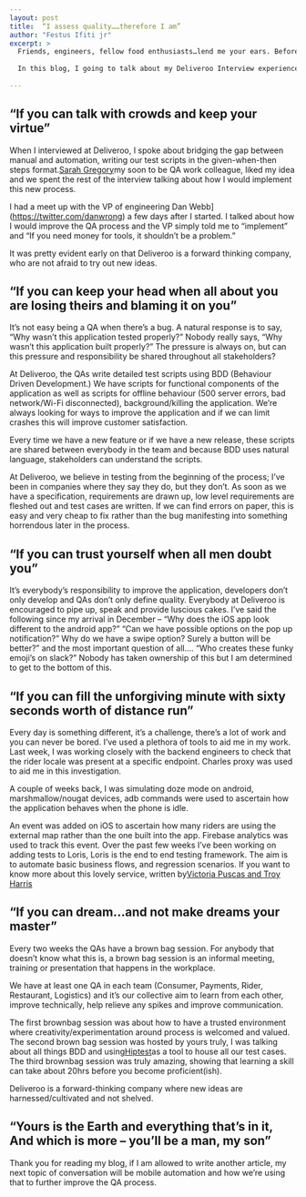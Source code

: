 ```yaml
---
layout: post
title:  “I assess quality……therefore I am”
author: "Festus Ifiti jr"
excerpt: >
  Friends, engineers, fellow food enthusiasts…lend me your ears. Before my interview with Deliveroo in November, read some articles from the engineering blog and I promised myself that when I did start working for this amazing company, I would participate and write an article about all things QA…. I also had a little bet with[Troy Harris](https://twitter.com/TroyHarrisOz/). He fulfilled his end of the bargain so I’m fulfilling mine.
  
  In this blog, I going to talk about my Deliveroo Interview experience, the current QA process, taking responsibility, my typical working day and Brown Bag sessions.
  
---
```


## “If you can talk with crowds and keep your virtue”


When I interviewed at Deliveroo, I spoke about bridging the gap between manual and automation, writing our test scripts in the given-when-then steps format.[Sarah Gregory](https://www.linkedin.com/in/sarahgregoryuk/)my soon to be QA work colleague, liked my idea and we spent the rest of the interview talking about how I would implement this new process.

I had a meet up with the VP of engineering Dan Webb](https://twitter.com/danwrong) a few days after I started. I talked about how I would improve the QA process and the VP simply told me to “implement” and “If you need money for tools, it shouldn’t be a problem.”

It was pretty evident early on that Deliveroo is a forward thinking company, who are not afraid to try out new ideas.

## “If you can keep your head when all about you are losing theirs and blaming it on you”


It’s not easy being a QA when there’s a bug. A natural response is to say, “Why wasn’t this application tested properly?” Nobody really says, “Why wasn’t this application built properly?” The pressure is always on, but can this pressure and responsibility be shared throughout all stakeholders? 

At Deliveroo, the QAs write detailed test scripts using BDD (Behaviour Driven Development.) We have scripts for functional components of the application as well as scripts for offline behaviour (500 server errors, bad network/Wi-Fi disconnected), background/killing the application. We’re always looking for ways to improve the application and if we can limit crashes this will improve customer satisfaction.

Every time we have a new feature or if we have a new release, these scripts are shared between everybody in the team and because BDD uses natural language, stakeholders can understand the scripts.

At Deliveroo, we believe in testing from the beginning of the process; I’ve been in companies where they say they do, but they don’t. As soon as we have a specification, requirements are drawn up, low level requirements are fleshed out and test cases are written. If we can find errors on paper, this is easy and very cheap to fix rather than the bug manifesting into something horrendous later in the process. 


## “If you can trust yourself when all men doubt you”

It’s everybody’s responsibility to improve the application, developers don’t only develop and QAs don’t only define quality. Everybody at Deliveroo is encouraged to pipe up, speak and provide luscious cakes. I’ve said the following since my arrival in December – “Why does the iOS app look different to the android app?” “Can we have possible options on the pop up notification?” Why do we have a swipe option? Surely a button will be better?” and the most important question of all…. “Who creates these funky emoji’s on slack?” Nobody has taken ownership of this but I am determined to get to the bottom of this.

## “If you can fill the unforgiving minute with sixty seconds worth of distance run”

Every day is something different, it’s a challenge, there’s a lot of work and you can never be bored. I’ve used a plethora of tools to aid me in my work. Last week, I was working closely with the backend engineers to check that the rider locale was present at a specific endpoint. Charles proxy was used to aid me in this investigation.

A couple of weeks back, I was simulating doze mode on android, marshmallow/nougat devices, adb commands were used to ascertain how the application behaves when the phone is idle.

An event was added on iOS to ascertain how many riders are using the external map rather than the one built into the app. Firebase analytics was used to track this event.
Over the past few weeks I’ve been working on adding tests to Loris, Loris is the end to end testing framework. The aim is to automate basic business flows, and regression scenarios. If you want to know more about this lovely service, written by[Victoria Puscas and Troy Harris](http://deliveroo.engineering/2017/03/28/hackday-and-the-17pound-soda.html)

## “If you can dream…and not make dreams your master”

Every two weeks the QAs have a brown bag session. For anybody that doesn’t know what this is, a brown bag session is an informal meeting, training or presentation that happens in the workplace. 

We have at least one QA in each team (Consumer, Payments, Rider, Restaurant, Logistics) and it’s our collective aim to learn from each other, improve technically, help relieve any spikes and improve communication.

The first brownbag session was about how to have a trusted environment where creativity/experimentation around process is welcomed and valued. The second brown bag session was hosted by yours truly, I was talking about all things BDD and using[Hiptest](https://hiptest.net/)as a tool to house all our test cases. The third brownbag session was truly amazing, showing that learning a skill can take about 20hrs before you become proficient(ish).

Deliveroo is a forward-thinking company where new ideas are harnessed/cultivated and not shelved.


## “Yours is the Earth and everything that’s in it, And which is more – you’ll be a man, my son”

Thank you for reading my blog, if I am allowed to write another article, my next topic of conversation will be mobile automation and how we’re using that to further improve the QA process.


